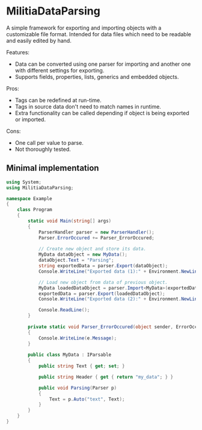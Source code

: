# MilitiaDataParsing
A simple framework for exporting and importing objects with a customizable file format. Intended for data files which need to be readable and easily edited by hand.

Features:
- Data can be converted using one parser for importing and another one with different settings for exporting.
- Supports fields, properties, lists, generics and embedded objects.

Pros:
- Tags can be redefined at run-time.
- Tags in source data don't need to match names in runtime.
- Extra functionality can be called depending if object is being exported or imported.

Cons:
- One call per value to parse.
- Not thoroughly tested.

## Minimal implementation
```C#
using System;
using MilitiaDataParsing;

namespace Example
{    
    class Program
    {
        static void Main(string[] args)
        {
            ParserHandler parser = new ParserHandler();
            Parser.ErrorOccured += Parser_ErrorOccured;
            
            // Create new object and store its data.
            MyData dataObject = new MyData();
            dataObject.Text = "Parsing";
            string exportedData = parser.Export(dataObject);
            Console.WriteLine("Exported data (1):" + Environment.NewLine + exportedData);

            // Load new object from data of previous object.
            MyData loadedDataObject = parser.Import<MyData>(exportedData);
            exportedData = parser.Export(loadedDataObject);
            Console.WriteLine("Exported data (2):" + Environment.NewLine + exportedData);

            Console.ReadLine();
        }
        
        private static void Parser_ErrorOccured(object sender, ErrorOccuredEventArgs e)
        {
            Console.WriteLine(e.Message);
        }
        
        public class MyData : IParsable
        {
            public string Text { get; set; }

            public string Header { get { return "my_data"; } }

            public void Parsing(Parser p)
            {
                Text = p.Auto("text", Text);
            }
        }
    }
}
